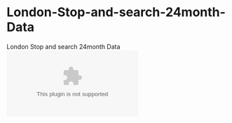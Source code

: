 # London-Stop-and-search-24month-Data
London Stop and search 24month Data
![stop](https://github.com/VIvidDanalyst/London-Stop-and-search-24month-Data/blob/main/Documentation%20Crime.docx)
